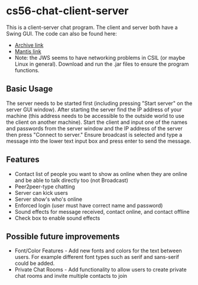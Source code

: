 # cs56-chat-client-server

This is a client-server chat program. The client and server both have a Swing GUI. The code can also be found here:

* [Archive link](https://foo.cs.ucsb.edu/cs56/issues/0000838/)
* [Mantis link](https://foo.cs.ucsb.edu/56mantis/view.php?id=838)
* Note: the JWS seems to have networking problems in CSIL (or maybe Linux in general). Download and run the .jar files to ensure the program functions.

## Basic Usage
The server needs to be started first (including pressing "Start server" on the server GUI window). After starting the server find the IP address of your machine (this address needs to be accessible to the outside world to use the client on another machine). Start the client and input one of the names and passwords from the server window and the IP address of the server then press "Connect to server." Ensure broadcast is selected and type a message into the lower text input box and press enter to send the message.

## Features
* Contact list of people you want to show as online when they are online and be able to talk directly too (not Broadcast)
* Peer2peer-type chatting
* Server can kick users
* Server show's who's online
* Enforced login (user must have correct name and password)
* Sound effects for message received, contact online, and contact offline
* Check box to enable sound effects

## Possible future improvements
* Font/Color Features - Add new fonts and colors for the text between users. For example different font types such as serif and sans-serif could be added. 
* Private Chat Rooms - Add functionality to allow users to create private chat rooms and invite multiple contacts to join